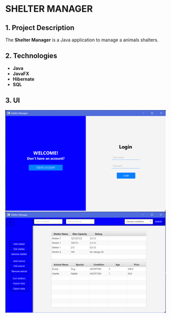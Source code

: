 # SHELTER MANAGER

## 1. Project Description

The **Shelter Manager** is a Java application to manage a animals shalters. 

## 2. Technologies

- **Java**
- **JavaFX**
- **Hibernate**
- **SQL**

## 3. UI

![Login](UI_screenshots/LoginPage.png)
![Admin](UI_screenshots/AdminPage.png)
